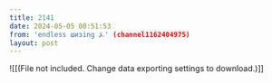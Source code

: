 ```yaml
---
title: 2141
date: 2024-05-05 00:51:53
from: 'endless шизing ⍼' (channel1162404975)
layout: post
---
```


![[(File not included. Change data exporting settings to download.)]]


